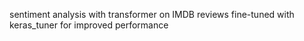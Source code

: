 sentiment analysis with transformer on IMDB reviews
fine-tuned with keras_tuner for improved performance
